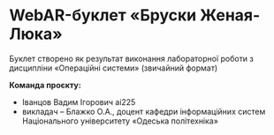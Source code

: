 # WebAR-буклет «Бруски Женая-Люка»
 Буклет створено як результат виконання лабораторної роботи з дисципліни
«Операційні системи» (звичайний формат)

**Команда проєкту:**
- Іванцов Вадим Ігорович аі225
- викладач – Блажко О.А., доцент кафедри інформаційних систем Національного
університету «Одеська політехніка» 
